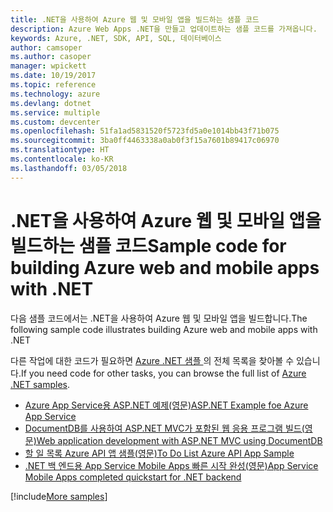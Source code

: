 ```yaml
---
title: .NET을 사용하여 Azure 웹 및 모바일 앱을 빌드하는 샘플 코드
description: Azure Web Apps .NET을 만들고 업데이트하는 샘플 코드를 가져옵니다.
keywords: Azure, .NET, SDK, API, SQL, 데이터베이스
author: camsoper
ms.author: casoper
manager: wpickett
ms.date: 10/19/2017
ms.topic: reference
ms.technology: azure
ms.devlang: dotnet
ms.service: multiple
ms.custom: devcenter
ms.openlocfilehash: 51fa1ad5831520f5723fd5a0e1014bb43f71b075
ms.sourcegitcommit: 3ba0ff4463338a0ab0f3f15a7601b89417c06970
ms.translationtype: HT
ms.contentlocale: ko-KR
ms.lasthandoff: 03/05/2018
---
```

# <a name="sample-code-for-building-azure-web-and-mobile-apps-with-net"></a><span data-ttu-id="7be40-104">.NET을 사용하여 Azure 웹 및 모바일 앱을 빌드하는 샘플 코드</span><span class="sxs-lookup"><span data-stu-id="7be40-104">Sample code for building Azure web and mobile apps with .NET</span></span>

<span data-ttu-id="7be40-105">다음 샘플 코드에서는 .NET을 사용하여 Azure 웹 및 모바일 앱을 빌드합니다.</span><span class="sxs-lookup"><span data-stu-id="7be40-105">The following sample code illustrates building Azure web and mobile apps with .NET</span></span>

<span data-ttu-id="7be40-106">다른 작업에 대한 코드가 필요하면 [Azure .NET 샘플 ](https://azure.microsoft.com/resources/samples/?platform=dotnet&view=azure-dotnet)의 전체 목록을 찾아볼 수 있습니다.</span><span class="sxs-lookup"><span data-stu-id="7be40-106">If you need code for other tasks, you can browse the full list of [Azure .NET samples](https://azure.microsoft.com/resources/samples/?platform=dotnet&view=azure-dotnet).</span></span>

- [<span data-ttu-id="7be40-107">Azure App Service용 ASP.NET 예제(영문)</span><span class="sxs-lookup"><span data-stu-id="7be40-107">ASP.NET Example foe Azure App Service</span></span>](https://azure.microsoft.com/resources/samples/app-service-web-dotnet-get-started/)
- [<span data-ttu-id="7be40-108">DocumentDB를 사용하여 ASP.NET MVC가 포함된 웹 응용 프로그램 빌드(영문)</span><span class="sxs-lookup"><span data-stu-id="7be40-108">Web application development with ASP.NET MVC using DocumentDB</span></span>](https://azure.microsoft.com/resources/samples/documentdb-dotnet-todo-app/
)
- [<span data-ttu-id="7be40-109">할 일 목록 Azure API 앱 샘플(영문)</span><span class="sxs-lookup"><span data-stu-id="7be40-109">To Do List Azure API App Sample</span></span>](https://azure.microsoft.com/resources/samples/app-service-api-dotnet-todo-list/?cdn=disable)
- [<span data-ttu-id="7be40-110">.NET 백 엔드용 App Service Mobile Apps 빠른 시작 완성(영문)</span><span class="sxs-lookup"><span data-stu-id="7be40-110">App Service Mobile Apps completed quickstart for .NET backend</span></span>](https://azure.microsoft.com/resources/samples/app-service-mobile-dotnet-backend-quickstart/)


[!include[More samples](includes/more-samples.md)]
